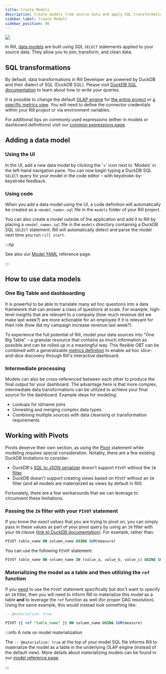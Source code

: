 ```yaml
---
title: Create Models
description: Create models from source data and apply SQL transformations
sidebar_label: Create Models
sidebar_position: 00
---
```


<img src = '/img/build/model/model.png' class='rounded-gif' />
<br />

In Rill, [data models](/reference/project-files/models) are built using SQL `SELECT` statements applied to your source data.
They allow you to join, transform, and clean data.

## SQL transformations

By default, data transformations in Rill Developer are powered by DuckDB and their dialect of SQL (DuckDB SQL). Please visit [DuckDB SQL documentation](https://duckdb.org/docs/sql/introduction) to learn about how to write your queries.

It is possible to change the default [OLAP engine](https://docs.rilldata.com/build/olap/) for [the entire project](https://docs.rilldata.com/reference/project-files/rill-yaml#configuring-the-default-olap-engine) or [a specific metrics view](https://docs.rilldata.com/reference/project-files/metrics-views). You will need to define the connector credentials within your Rill project or via environment variables.

For additional tips on commonly used expressions (either in models or dashboard definitions) visit our [common expressions page](/define/metrics-view/advanced-expressions/advanced-expressions.md).


## Adding a data model

### Using the UI
In the UI, add a new data model by clicking the '+' icon next to 'Models' in the left-hand navigation pane. You can now begin typing a DuckDB SQL `SELECT` query for your model in the code editor – with keystroke-by-keystroke feedback.

### Using code
When you add a data model using the UI, a code definition will automatically be created as a `<model_name>.sql` file in the `models` folder of your Rill project.

You can also create a model outside of the application and add it to Rill by placing a `<model_name>.sql` file in the `models` directory containing a DuckDB SQL `SELECT` statement. Rill will automatically detect and parse the model next time you run `rill start`.

:::tip

See also our [Model YAML](../../reference/project-files/models) reference page.

:::

## How to use data models

### One Big Table and dashboarding

It is powerful to be able to translate many ad hoc questions into a data framework that can answer a class of questions at scale. For example, high-level insights that are relevant to a company (how much revenue did we make last week?) are more actionable for an employee if it is relevant for their role (how did my campaign increase revenue last week?).

To experience the full potential of Rill, model your data sources into "One Big Table" – a granular resource that contains as much information as possible and can be rolled up in a meaningful way. This flexible OBT can be combined with a generalizable [metrics definition](/build-dashboard/dashboards) to enable ad hoc slice-and-dice discovery through Rill's interactive dashboard.

### Intermediate processing

Models can also be cross-referenced between each other to produce the final output for your dashboard. The advantage here is that more complex, intermediate data transformations can be utilized to achieve your final source for the dashboard. Example ideas for modeling:

- Lookups for id/name joins
- Unnesting and merging complex data types
- Combining multiple sources with data cleansing or transformation requirements

## Working with Pivots

Pivots deserve their own section, as using the [Pivot](https://duckdb.org/docs/sql/statements/pivot) statement while modeling requires special consideration. Notably, there are a few existing DuckDB limitations to consider:
- DuckDB's [SQL to JSON serializer](https://duckdb.org/docs/extensions/json.html#serializing-and-deserializing-sql-to-json-and-vice-versa) doesn't support `PIVOT` without the `IN` [filter](https://duckdb.org/docs/sql/statements/pivot#in-filter-for-on-clause)
- DuckDB doesn't support creating views based on `PIVOT` without an `IN` filter (and all models are materialized as views by default in Rill)

Fortunately, there are a few workarounds that we can leverage to circumvent these limitations.

### Passing the `IN` filter with your `PIVOT` statement

If you know the _exact values_ that you are trying to pivot on, you can simply pass in these values as part of your pivot query by using an `IN` filter with your `ON` clause ([link to DuckDB documentation](https://duckdb.org/docs/sql/statements/pivot#in-filter-for-on-clause)). For example, rather than:

```sql
PIVOT table_name ON column_name USING SUM(measure)
```

You can use the following `PIVOT` statement:

```sql
PIVOT table_name ON column_name IN (value_a, value_b, value_c) USING SUM(measure)
```

### Materializing the model as a table and then utilizing the `ref` function

If you <u>need</u> to use the `PIVOT` statement specifically but don't want to specify an `IN` filter, then you will need to inform Rill to materialize this model as a table **and** to leverage the `ref` function as well (for proper DAG resolution). Using the same example, this would instead look something like:

```sql
-- @materialize: true

PIVOT {{ ref "table_name" }} ON column_name USING SUM(measure)
```

:::info A note on model materialization

The `-- @materialize: true` at the top of your model SQL file informs Rill to materialize the model as a table in the underlying OLAP engine (instead of the default view). More details about materializing models can be found in our [model reference page](/reference/project-files/models#model-materialization).

:::